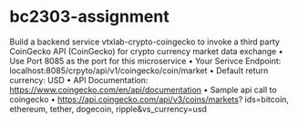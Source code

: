 # bc2303-assignment
Build a backend service vtxlab-crypto-coingecko to invoke a third party CoinGecko API
(CoinGecko) for crypto currency market data exchange
• Use Port 8085 as the port for this microservice
• Your Serivce Endpoint: localhost:8085/crpyto/api/v1/coingecko/coin/market
• Default return currency: USD
• API Documentation: https://www.coingecko.com/en/api/documentation
• Sample api call to coingecko
• https://api.coingecko.com/api/v3/coins/markets?
ids=bitcoin, ethereum, tether, dogecoin, ripple&vs_currency=usd